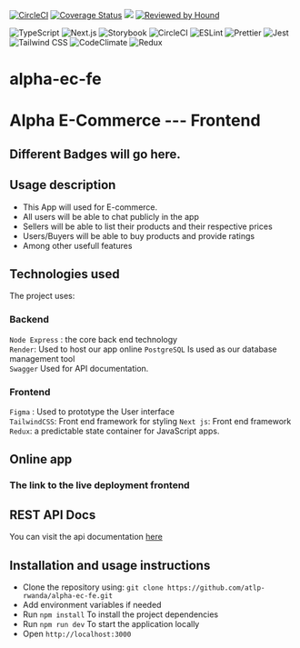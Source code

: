 [![CircleCI](https://dl.circleci.com/status-badge/img/gh/atlp-rwanda/alpha-ec-fe/tree/develop.svg?style=svg)](https://dl.circleci.com/status-badge/redirect/gh/atlp-rwanda/alpha-ec-fe/tree/develop) [![Coverage Status](https://coveralls.io/repos/github/atlp-rwanda/alpha-ec-fe/badge.svg?branch=develop)](https://coveralls.io/github/atlp-rwanda/alpha-ec-fe?branch=develop) <a href="https://codeclimate.com/github/atlp-rwanda/alpha-ec-fe/maintainability"><img src="https://api.codeclimate.com/v1/badges/a29a749c484c8a730e61/maintainability" /></a> [![Reviewed by Hound](https://img.shields.io/badge/Reviewed_by-Hound-8E64B0.svg)](https://houndci.com)


![TypeScript](https://img.shields.io/badge/TypeScript-%23007ACC.svg?style=for-the-badge&logo=typescript&logoColor=white)
![Next.js](https://img.shields.io/badge/Next.js-%23438DBE.svg?style=for-the-badge&logo=next.js&logoColor=white)
![Storybook](https://img.shields.io/badge/-Storybook-FF4785?style=for-the-badge&logo=storybook&logoColor=white)
![CircleCI](https://img.shields.io/badge/CircleCI-%23333399.svg?style=for-the-badge&logo=circleci&logoColor=white)
![ESLint](https://img.shields.io/badge/ESLint-%235D81BC.svg?style=for-the-badge&logo=eslint&logoColor=white)
![Prettier](https://img.shields.io/badge/Prettier-%237014DA.svg?style=for-the-badge&logo=prettier&logoColor=white)
![Jest](https://img.shields.io/badge/Jest-%236D5177.svg?style=for-the-badge&logo=jest&logoColor=white)
![Tailwind CSS](https://img.shields.io/badge/Tailwind_CSS-%2338B2AC.svg?style=for-the-badge&logo=tailwind-css&logoColor=white)
![CodeClimate](https://img.shields.io/badge/CodeClimate-B.svg?style=for-the-badge&logo=codeclimate&logoColor=EED123)
![Redux](https://img.shields.io/badge/redux-%23532F62.svg?style=for-the-badge&logo=redux&logoColor=white)


# alpha-ec-fe

# Alpha E-Commerce --- Frontend

## Different Badges will go here.

## Usage description

- This App will used for E-commerce.
- All users will be able to chat publicly in the app
- Sellers will be able to list their products and their respective prices
- Users/Buyers will be able to buy products and provide ratings
- Among other usefull features

## Technologies used

The project uses:

### Backend

`Node Express` : the core back end technology  
 `Render`: Used to host our app online
`PostgreSQL` Is used as our database management tool  
 `Swagger` Used for API documentation.

### Frontend

`Figma` : Used to prototype the User interface  
`TailwindCSS`: Front end framework for styling
`Next js`: Front end framework  
`Redux`: a predictable state container for JavaScript apps.

## Online app

### The link to the live deployment frontend

## REST API Docs

You can visit the api documentation [here](https://alpha-ec-be.onrender.com/swagger/)

## Installation and usage instructions

- Clone the repository using: `git clone https://github.com/atlp-rwanda/alpha-ec-fe.git `
- Add environment variables if needed
- Run `npm install` To install the project dependencies
- Run `npm run dev` To start the application locally
- Open `http://localhost:3000`
